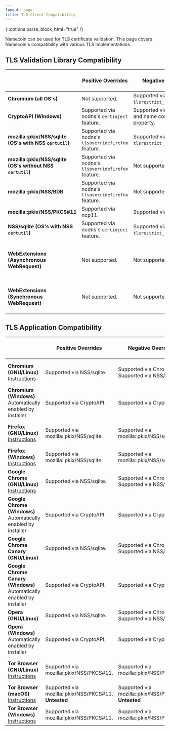 ```yaml
---
layout: page
title: TLS Client Compatibility
---
```


{::options parse_block_html="true" /}

Namecoin can be used for TLS certificate validation.  This page covers Namecoin's compatibility with various TLS implementations.

## TLS Validation Library Compatibility

|  | **Positive Overrides** | **Negative Overrides** | **Strict Transport Security** |
---|------------------------|------------------------|-------------------------------|
| **Chromium (all OS's)** | Not supported. | Supported via `tlsrestrict_chromium_tool`. | Not supported. |
| **CryptoAPI (Windows)** | Supported via ncdns's `certinject` feature. | Supported via certinject and name constraints property. | Not supported. |
| **mozilla::pkix/NSS/sqlite (OS's with NSS `certutil`)** | Supported via ncdns's `tlsoverridefirefox` feature. | Supported via `tlsrestrict_nss_tool`. | Not supported. |
| **mozilla::pkix/NSS/sqlite (OS's without NSS `certutil`)** | Supported via ncdns's `tlsoverridefirefox` feature. | Not supported. | Not supported. |
| **mozilla::pkix/NSS/BDB** | Supported via ncdns's `tlsoverridefirefox` feature. | Not supported. | Not supported. |
| **mozilla::pkix/NSS/PKCS#11** | Supported via ncp11. | Supported via ncp11. | Not supported. |
| **NSS/sqlite (OS's with NSS `certutil`)** | Supported via ncdns's `certinject` feature. | Supported via `tlsrestrict_nss_tool`. | Not supported. |
| **WebExtensions (Asynchronous WebRequest)** | Not supported. | Not supported. | Supported via DNSSEC-HSTS with Native Messaging. |
| **WebExtensions (Synchronous WebRequest)** | Not supported. | Not supported. | Supported via DNSSEC-HSTS with HTTP API. |

## TLS Application Compatibility

|  | **Positive Overrides** | **Negative Overrides** | **Strict Transport Security** |
---|------------------------|------------------------|-------------------------------|
| **Chromium (GNU/Linux)**<br>[Instructions](chromium/gnu-linux/) | Supported via NSS/sqlite. | Supported via Chromium.<br>Supported via NSS/sqlite. | Supported via WebExtensions (Synchronous WebRequest). |
| **Chromium (Windows)**<br>Automatically enabled by installer | Supported via CryptoAPI. | Supported via CryptoAPI. | Not supported. |
| **Firefox (GNU/Linux)**<br>[Instructions](firefox/gnu-linux/) | Supported via mozilla::pkix/NSS/sqlite. | Supported via mozilla::pkix/NSS/sqlite. | Supported via WebExtensions (Asynchronous WebRequest). |
| **Firefox (Windows)**<br>[Instructions](firefox/windows/) | Supported via mozilla::pkix/NSS/sqlite. | Supported via mozilla::pkix/NSS/sqlite. | Not supported. |
| **Google Chrome (GNU/Linux)**<br>[Instructions](chrome/gnu-linux/) | Supported via NSS/sqlite. | Supported via Chromium.<br>Supported via NSS/sqlite. | Not supported. |
| **Google Chrome (Windows)**<br>Automatically enabled by installer | Supported via CryptoAPI. | Supported via CryptoAPI. | Not supported. |
| **Google Chrome Canary (GNU/Linux)** | Supported via NSS/sqlite. | Supported via Chromium.<br>Supported via NSS/sqlite. | Not supported. |
| **Google Chrome Canary (Windows)**<br>Automatically enabled by installer | Supported via CryptoAPI. | Supported via CryptoAPI. | Not supported. |
| **Opera (GNU/Linux)** | Supported via NSS/sqlite. | Supported via Chromium.<br>Supported via NSS/sqlite. | Not supported. |
| **Opera (Windows)**<br>Automatically enabled by installer | Supported via CryptoAPI. | Supported via CryptoAPI. | Not supported. |
| **Tor Browser (GNU/Linux)** <br> [Instructions](tor-browser/gnu-linux/) | Supported via mozilla::pkix/NSS/PKCS#11. | Supported via mozilla::pkix/NSS/PKCS#11. | Supported via WebExtensions (Asynchronous WebRequest). |
| **Tor Browser (macOS)** <br> [Instructions](tor-browser/macos/) | Supported via mozilla::pkix/NSS/PKCS#11.<br> **Untested** | Supported via mozilla::pkix/NSS/PKCS#11.<br> **Untested** | Not supported. |
| **Tor Browser (Windows)** <br> [Instructions](tor-browser/windows/) | Supported via mozilla::pkix/NSS/PKCS#11. | Supported via mozilla::pkix/NSS/PKCS#11. | Not supported. |

